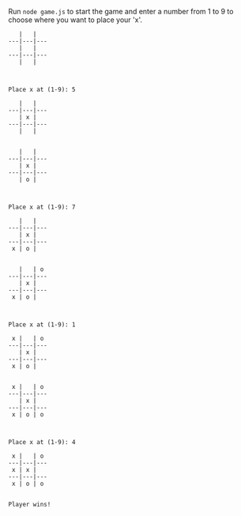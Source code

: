 Run ```node game.js``` to start the game and enter a number from 1 to 9 to choose where you want to place your 'x'.

``` 
   |   |   
---|---|---
   |   |   
---|---|---
   |   |   
 


Place x at (1-9): 5
 
   |   |   
---|---|---
   | x |   
---|---|---
   |   |   
 
 
   |   |   
---|---|---
   | x |   
---|---|---
   | o |   
 


Place x at (1-9): 7
 
   |   |   
---|---|---
   | x |   
---|---|---
 x | o |   
 
 
   |   | o 
---|---|---
   | x |   
---|---|---
 x | o |   
 


Place x at (1-9): 1
 
 x |   | o 
---|---|---
   | x |   
---|---|---
 x | o |   
 
 
 x |   | o 
---|---|---
   | x |   
---|---|---
 x | o | o 
 


Place x at (1-9): 4
 
 x |   | o 
---|---|---
 x | x |   
---|---|---
 x | o | o 
 

Player wins!

```